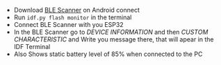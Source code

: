 - Download [BLE Scanner](https://play.google.com/store/apps/details?id=com.macdom.ble.blescanner) on Android connect      
- Run `idf.py flash monitor` in the terminal         
- Connect BLE Scanner with you ESP32       
- In the BLE Scanner go to _DEVICE INFORMATION_ and then _CUSTOM CHARACTERISTIC_ and Write you message there, that will apear in the IDF Terminal    
- Also Shows static battery level of 85% when connected to the PC
